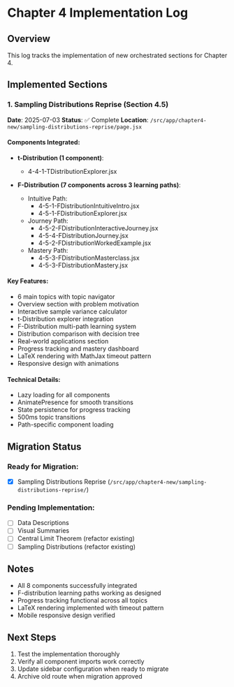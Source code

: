 # Chapter 4 Implementation Log

## Overview
This log tracks the implementation of new orchestrated sections for Chapter 4.

## Implemented Sections

### 1. Sampling Distributions Reprise (Section 4.5)
**Date**: 2025-07-03
**Status**: ✅ Complete
**Location**: `/src/app/chapter4-new/sampling-distributions-reprise/page.jsx`

#### Components Integrated:
- **t-Distribution (1 component)**:
  - 4-4-1-TDistributionExplorer.jsx
  
- **F-Distribution (7 components across 3 learning paths)**:
  - Intuitive Path:
    - 4-5-1-FDistributionIntuitiveIntro.jsx
    - 4-5-1-FDistributionExplorer.jsx
  - Journey Path:
    - 4-5-2-FDistributionInteractiveJourney.jsx
    - 4-5-4-FDistributionJourney.jsx
    - 4-5-2-FDistributionWorkedExample.jsx
  - Mastery Path:
    - 4-5-3-FDistributionMasterclass.jsx
    - 4-5-3-FDistributionMastery.jsx

#### Key Features:
- 6 main topics with topic navigator
- Overview section with problem motivation
- Interactive sample variance calculator
- t-Distribution explorer integration
- F-Distribution multi-path learning system
- Distribution comparison with decision tree
- Real-world applications section
- Progress tracking and mastery dashboard
- LaTeX rendering with MathJax timeout pattern
- Responsive design with animations

#### Technical Details:
- Lazy loading for all components
- AnimatePresence for smooth transitions
- State persistence for progress tracking
- 500ms topic transitions
- Path-specific component loading

## Migration Status

### Ready for Migration:
- [x] Sampling Distributions Reprise (`/src/app/chapter4-new/sampling-distributions-reprise/`)

### Pending Implementation:
- [ ] Data Descriptions
- [ ] Visual Summaries
- [ ] Central Limit Theorem (refactor existing)
- [ ] Sampling Distributions (refactor existing)

## Notes
- All 8 components successfully integrated
- F-distribution learning paths working as designed
- Progress tracking functional across all topics
- LaTeX rendering implemented with timeout pattern
- Mobile responsive design verified

## Next Steps
1. Test the implementation thoroughly
2. Verify all component imports work correctly
3. Update sidebar configuration when ready to migrate
4. Archive old route when migration approved